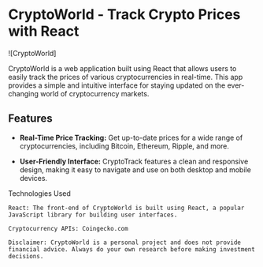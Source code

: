 # CryptoWorld - Track Crypto Prices with React

![CryptoWorld]

CryptoWorld is a web application built using React that allows users to easily track the prices of various cryptocurrencies in real-time. This app provides a simple and intuitive interface for staying updated on the ever-changing world of cryptocurrency markets.

## Features

- **Real-Time Price Tracking:** Get up-to-date prices for a wide range of cryptocurrencies, including Bitcoin, Ethereum, Ripple, and more.

- **User-Friendly Interface:** CryptoTrack features a clean and responsive design, making it easy to navigate and use on both desktop and mobile devices.

Technologies Used

    React: The front-end of CryptoWorld is built using React, a popular JavaScript library for building user interfaces.

    Cryptocurrency APIs: Coingecko.com

    Disclaimer: CryptoWorld is a personal project and does not provide financial advice. Always do your own research before making investment decisions.